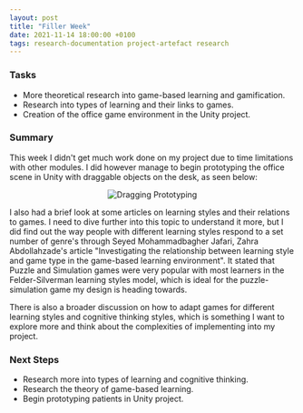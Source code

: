 ```yaml
---
layout: post
title: "Filler Week"
date: 2021-11-14 18:00:00 +0100
tags: research-documentation project-artefact research
---
```


### Tasks
- More theoretical research into game-based learning and gamification.
- Research into types of learning and their links to games.
- Creation of the office game environment in the Unity project.

### Summary
This week I didn't get much work done on my project due to time limitations with other modules. I did however manage to begin prototyping the office scene in Unity with draggable objects on the desk, as seen below:

<p align="center">
  <img src="{{site.baseurl}}/assets/dragging-prototype.gif" alt="Dragging Prototyping"/>
</p>

I also had a brief look at some articles on learning styles and their relations to games. I need to dive further into this topic to understand it more, but I did find out the way people with different learning styles respond to a set number of genre's through Seyed Mohammadbagher Jafari, Zahra Abdollahzade's article "Investigating the relationship between learning style and game type in the game-based learning environment". It stated that Puzzle and Simulation games were very popular with most learners in the Felder-Silverman learning styles model, which is ideal for the puzzle-simulation game my design is heading towards.

There is also a broader discussion on how to adapt games for different learning styles and cognitive thinking styles, which is something I want to explore more and think about the complexities of implementing into my project.

### Next Steps
- Research more into types of learning and cognitive thinking.
- Research the theory of game-based learning. 
- Begin prototyping patients in Unity project.